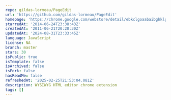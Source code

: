 ```yaml
---
repo: gildas-lormeau/PageEdit
url: 'https://github.com/gildas-lormeau/PageEdit'
homepage: 'https://chrome.google.com/webstore/detail/ebkclgoaabaibghklgknnjdemknjaeic'
starredAt: '2014-06-24T23:38:43Z'
createdAt: '2011-06-21T20:20:30Z'
updatedAt: '2024-08-31T23:33:45Z'
language: JavaScript
license: NA
branch: master
stars: 30
isPublic: true
isTemplate: false
isArchived: false
isFork: false
hasReadMe: false
refreshedAt: '2025-02-25T21:53:04.081Z'
description: WYSIWYG HTML editor chrome extension
tags: []
---
```


